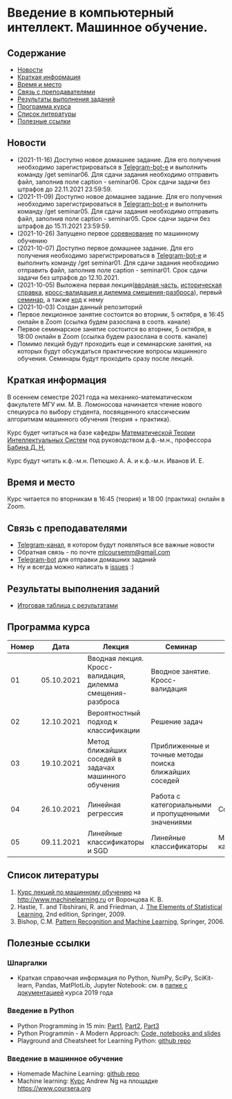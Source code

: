 # Введение в компьютерный интеллект. Машинное обучение.

## Содержание
* [Новости](#news)
* [Краткая информация](#info)
* [Время и место](#ww)
* [Связь с преподавателями](#feedback)
* [Результаты выполнения заданий](#marks)
* [Программа курса](#program)
* [Список литературы](#lit)
* [Полезные ссылки](#links)
## <a name="news" /> Новости

* (2021-11-16) Доступно новое домашнее задание. Для его получения необходимо зарегистрироваться в [Telegram-bot-е](https://t.me/ml2021sharebot) и выполнить команду /get seminar06. Для сдачи задания необходимо отправить файл, заполнив поле caption - seminar06. Срок сдачи задачи без штрафов до 22.11.2021 23:59:59.
* (2021-11-09) Доступно новое домашнее задание. Для его получения необходимо зарегистрироваться в [Telegram-bot-е](https://t.me/ml2021sharebot) и выполнить команду /get seminar05. Для сдачи задания необходимо отправить файл, заполнив поле caption - seminar05. Срок сдачи задачи без штрафов до 15.11.2021 23:59:59.
* (2021-10-26) Запущено первое [соревнование](https://www.kaggle.com/t/18d841b14168480eb305fa9444b46dce) по машинному обучению
* (2021-10-07) Доступно первое домашнее задание. Для его получения необходимо зарегистрироваться в [Telegram-bot-е](https://t.me/ml2021sharebot) и выполнить команду /get seminar01. Для сдачи задания необходимо отправить файл, заполнив поле caption - seminar01. Срок сдачи задачи без штрафов до 12.10.2021.
* (2021-10-05) Выложена первая лекция([вводная часть](https://github.com/mlcoursemm/ml2021autumn/blob/main/lectures/lecture01-intro.pdf), [историческая справка](https://github.com/mlcoursemm/ml2021autumn/blob/main/lectures/lecture01-history_ml_task.pdf), [кросс-валидация и дилемма смещения-разброса](https://github.com/mlcoursemm/ml2021autumn/blob/main/lectures/lecture01-crossval_bv.pdf)), первый [семинар](https://github.com/mlcoursemm/ml2021autumn/blob/main/seminars/seminar01-cv.pdf), а также [код](https://github.com/mlcoursemm/ml2021autumn/blob/main/seminars/seminar01-cv.ipynb) к нему
* (2021-10-03) Создан данный репозиторий
* Первое лекционное занятие состоится во вторник, 5 октября, в 16:45 онлайн в Zoom (ссылка будем разослана в соотв. канале)
* Первое семинарское занятие состоится во вторник, 5 октября, в 18:00 онлайн в Zoom (ссылка будем разослана в соотв. канале)
* Помимо лекций будут проходить еще и семинарские занятия, на которых будут обсуждаться практические вопросы машинного обучения. Семинары будут проходить сразу после лекций.
## <a name="info" /> Краткая информация 
В осеннем семестре 2021 года на механико-математическом факультете МГУ им. М. В. Ломоносова начинается чтение нового спецкурса по выбору студента, посвященного классическим алгоритмам машинного обучения (теория + практика). 

Курс будет читаться на базе кафедры [Математической Теории Интеллектуальных Систем](http://intsys.msu.ru) под руководством д.ф.-м.н., профессора [Бабина Д. Н.](http://intsys.msu.ru/staff/babin/) 

Курс будут читать к.ф.-м.н. Петюшко А. А. и к.ф.-м.н. Иванов И. Е.
## <a name="ww" /> Время и место 
Курс читается по вторникам в 16:45 (теория) и 18:00 (практика) онлайн в Zoom. 
## <a name="feedback" /> Связь с преподавателями
* [Telegram-канал](https://t.me/joinchat/RSbHl7Mnd_Q6M7FM), в котором будут появляться все важные новости
* Обратная связь - по почте mlcoursemm@gmail.com
* [Telegram-bot](https://t.me/ml2021sharebot) для отправки домашних заданий
* Ну и всегда можно написать в [issues](https://github.com/mlcoursemm/ml2021autumn/issues) :)
## <a name="marks" /> Результаты выполнения заданий
* [Итоговая таблица с результатами](https://docs.google.com/spreadsheets/d/1iev2-p4fweLHtSnd-eXP3EIWKZt7gUVv9bGSzKn83_E/edit?usp=sharing)
## <a name="program" /> Программа курса 
| Номер         | Дата          | Лекция                                            | Семинар                                 | ДЗ            |
| ------------- | ------------- | -------------                                     | -------------                           | ------------- |
| 01            | 05.10.2021    | Вводная лекция. Кросс-валидация, дилемма смещения-разброса | Вводное занятие. Кросс-валидация | |
| 02            | 12.10.2021    | Вероятностный подход к классификации | Решение задач | |
| 03            | 19.10.2021    | Метод ближайших соседей в задачах машинного обучения | Приближенные и точные методы поиска ближайших соседей | |
| 04            | 26.10.2021    | Линейная регрессия |  Работа с категориальными и пропущенными значениями | Соревнование |
| 05            | 09.11.2021    | Линейные классификаторы и SGD | Линейные классификаторы | Метрики качества |

## <a name="lit" /> Список литературы
1. [Курс лекций по машинному обучению](http://www.machinelearning.ru/wiki/index.php?title=Машинное_обучение_%28курс_лекций%2C_К.В.Воронцов%29) на http://www.machinelearning.ru от Воронцова К. В.
1. Hastie, T. and Tibshirani, R. and Friedman, J. [The Elements of Statistical Learning](https://web.stanford.edu/~hastie/ElemStatLearn/printings/ESLII_print12.pdf), 2nd edition, Springer, 2009.
2. Bishop, C.M. [Pattern Recognition and Machine Learning](https://www.microsoft.com/en-us/research/uploads/prod/2006/01/Bishop-Pattern-Recognition-and-Machine-Learning-2006.pdf), Springer, 2006.
## <a name="links" /> Полезные ссылки 
### Шпаргалки
* Краткая справочная информация по Python, NumPy, SciPy, SciKit-learn, Pandas, MatPlotLib, Jupyter Notebook: см. в [папке с документацией](https://github.com/mlcoursemm/mlcoursemm2019spring/tree/master/cheatsheets) курса 2019 года
### Введение в Python
* Python Programming in 15 min: [Part1](https://towardsdatascience.com/python-programming-in-15-min-part-1-3ad2d773834c), [Part2](https://towardsdatascience.com/python-programming-in-15-min-part-2-480f78713544), [Part3](https://towardsdatascience.com/python-programming-in-15-min-part-3-ce882f9ab9b2)
* Python Programmin - A Modern Approach: [Code, notebooks and slides](https://github.com/vamsi/python-programming-modern-approach)
* Playground and Cheatsheet for Learning Python: [github repo](https://github.com/trekhleb/learn-python)
### Введение в машинное обучение
* Homemade Machine Learning: [github repo](https://github.com/trekhleb/homemade-machine-learning)
* Machine learning: [Курс](https://www.coursera.org/learn/machine-learning) Andrew Ng на площадке https://www.coursera.org
 
